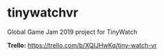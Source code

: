 # tinywatchvr
Global Game Jam 2019 project for TinyWatch

**Trello:** https://trello.com/b/XQIJHwKq/tiny-watch-vr
